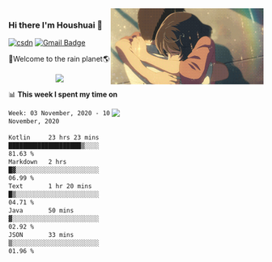 <img  align='right' height="150" src="https://github.com/LikeRainDay/LikeRainDay/blob/master/pic/img_rain_1.gif?raw=true">



### Hi there I'm Houshuai :lemon:

[![csdn](https://img.shields.io/badge/-csdn-c14438?style=flat-square&logo=c&logoColor=white)](https://blog.csdn.net/qq_15807167)
[![Gmail Badge](https://img.shields.io/badge/-gmail-c14438?style=flat-square&logo=Gmail&logoColor=white&link=mailto:houshuai0816@gmail.com)](mailto:houshuai0816@gmail.com)

🚀Welcome to the rain planet🌎

<center>
<img align='center'  src="https://source.unsplash.com/random/1200x600">
</center>

📊 **This week I spent my time on**

<img align='right'   width="300" src="https://github-readme-stats.vercel.app/api?username=LikeRainDay&show_icons=true&title_color=fff&icon_color=79ff97&text_color=9f9f9f&bg_color=151515">

<!--START_SECTION:waka-->
```text
Week: 03 November, 2020 - 10 November, 2020

Kotlin     23 hrs 23 mins  ████████████████████▒░░░░   81.63 % 
Markdown   2 hrs           █▓░░░░░░░░░░░░░░░░░░░░░░░   06.99 % 
Text       1 hr 20 mins    █▒░░░░░░░░░░░░░░░░░░░░░░░   04.71 % 
Java       50 mins         ▓░░░░░░░░░░░░░░░░░░░░░░░░   02.92 % 
JSON       33 mins         ▒░░░░░░░░░░░░░░░░░░░░░░░░   01.96 % 
```
<!--END_SECTION:waka-->
